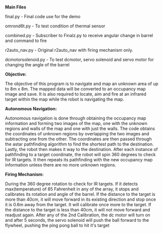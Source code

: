 **Main Files**

final.py - Final code use for the demo

omrond6t.py - To test condition of thermal sensor

combined.py - Subscriber to Finalz.py to receive angular change in barrel and command to fire

r2auto_nav.py - Original r2auto_nav with firing mechanism only.

dcmotorsolenoid.py - To test dcmotor, servo solenoid and servo motor for changing the angle of the barrel


**Objective:**

The objective of this program is to navigate and map an unknown area of up to 8m x 8m. The mapped data will be converted to an occupancy map image and save. It is also required to locate, aim and fire at an infrared target within the map while the robot is navigating the map.


**Autonomous Navigation:**

Autonomous navigation is done through obtaining the occupancy map information and forming two images of the map, one with the unknown regions and walls of the map and one with just the walls. The code obtains the coordinates of unknown regions by overlapping the two images and subtracting one from the other. The coordinates are then passed through the astar pathfinding algorithm to find the shortest path to the destination. Lastly, the robot then makes it way to the destination. After each instance of pathfinding to a target coordinate, the robot will spin 360 degrees to check for IR targets. It then repeats its pathfinding with the new occupancy map information unless there are no more unknown regions.
 

**Firing Mechanism:**

During the 360 degree rotation to check for IR targets. If it detects max(temperature) of 85 Fahrenheit in any of the array, it stops and calibrates its rotation and angle of the barrel. If the distance to the target is more than 40cm, it will move forward in its existing direction and stop once it is 0.6m away from the target. It will calibrate once more to the target. If the distance to the target is less than 40cm, it will not move forward and readjust again. After any of the 2nd Calibration, the dc motor will turn on and after 5 seconds, the servo solenoid will push the ball forward to the flywheel, pushing the ping pong ball to hit it's target  
